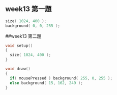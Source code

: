 ## week13 第一題
```c
size( 1024, 400 );
background( 0, 0, 255 );
```

##week13 第二題
```c
void setup()
{
  size( 1024, 400 );
}

void draw()
{
  if( mousePressed ) background( 255, 0, 255 );
  else background( 15, 162, 249 );
}
```
